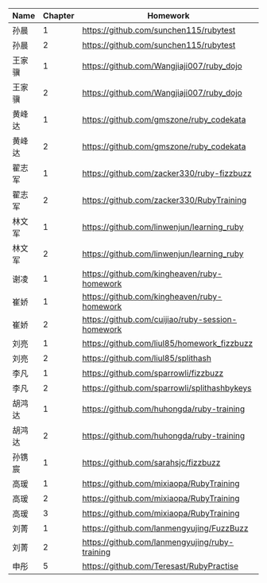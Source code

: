 | Name | Chapter | Homework |
| ---- | ------- | -------- |
| 孙晨 | 1 | https://github.com/sunchen115/rubytest |
| 孙晨 | 2 | https://github.com/sunchen115/rubytest |
| 王家骥 | 1 | https://github.com/Wangjiaji007/ruby_dojo |
| 王家骥 | 2 | https://github.com/Wangjiaji007/ruby_dojo |
| 黄峰达 | 1 | https://github.com/gmszone/ruby_codekata |
| 黄峰达 | 2 | https://github.com/gmszone/ruby_codekata |
| 翟志军 | 1 | https://github.com/zacker330/ruby-fizzbuzz |
| 翟志军 | 2 | https://github.com/zacker330/RubyTraining |
| 林文军 | 1 | https://github.com/linwenjun/learning_ruby |
| 林文军 | 2 | https://github.com/linwenjun/learning_ruby |
| 谢凌 | 1 | https://github.com/kingheaven/ruby-homework |
| 崔娇 | 1 | https://github.com/kingheaven/ruby-homework |
| 崔娇 | 2 | https://github.com/cuijiao/ruby-session-homework |
| 刘亮 | 1 | https://github.com/liul85/homework_fizzbuzz |
| 刘亮 | 2 | https://github.com/liul85/splithash |
| 李凡 | 1 | https://github.com/sparrowli/fizzbuzz |
| 李凡 | 2 | https://github.com/sparrowli/splithashbykeys |
| 胡鸿达 | 1 | https://github.com/huhongda/ruby-training |
| 胡鸿达 | 2 | https://github.com/huhongda/ruby-training |
| 孙镌宸 | 1 | https://github.com/sarahsjc/fizzbuzz |
| 高瑗 | 1 | https://github.com/mixiaopa/RubyTraining |
| 高瑗 | 2 | https://github.com/mixiaopa/RubyTraining |
| 高瑗 | 3 | https://github.com/mixiaopa/RubyTraining |
| 刘菁 | 1 | https://github.com/lanmengyujing/FuzzBuzz |
| 刘菁 | 2 | https://github.com/lanmengyujing/ruby-training |
| 申彤 | 5 |https://github.com/Teresast/RubyPractise |
